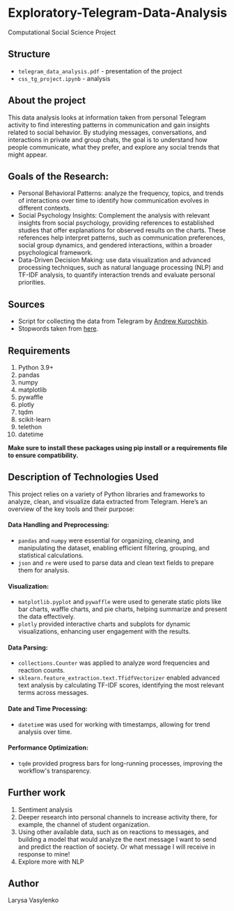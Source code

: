 # Exploratory-Telegram-Data-Analysis
Computational Social Science Project

## Structure
* `telegram_data_analysis.pdf` - presentation of the project
* `css_tg_project.ipynb` - analysis

## About the project
This data analysis looks at information taken from personal Telegram activity to find interesting patterns in communication and gain insights related to social behavior. By studying messages, conversations, and interactions in private and group chats, the goal is to understand how people communicate, what they prefer, and explore any social trends that might appear.

## Goals of the Research:
* Personal Behavioral Patterns: analyze the frequency, topics, and trends of interactions over time to identify how communication evolves in different contexts.
* Social Psychology Insights: Complement the analysis with relevant insights from social psychology, providing references to established studies that offer explanations for observed results on the charts. These references help interpret patterns, such as communication preferences, social group dynamics, and gendered interactions, within a broader psychological framework.
* Data-Driven Decision Making: use data visualization and advanced processing techniques, such as natural language processing (NLP) and TF-IDF analysis, to quantify interaction trends and evaluate personal priorities.

## Sources
* Script for collecting the data from Telegram by [Andrew Kurochkin](https://github.com/SanGreel).
* Stopwords taken from [here](https://github.com/SanGreel/tone-dict-ukrainian).

## Requirements
1. Python 3.9+
2. pandas
3. numpy 
4. matplotlib 
5. pywaffle
6. plotly 
7. tqdm
8. scikit-learn
9. telethon
10. datetime
    
**Make sure to install these packages using pip install or a requirements file to ensure compatibility.**

## Description of Technologies Used
This project relies on a variety of Python libraries and frameworks to analyze, clean, and visualize data extracted from Telegram. Here’s an overview of the key tools and their purpose:

#### Data Handling and Preprocessing:
- `pandas` and `numpy` were essential for organizing, cleaning, and manipulating the dataset, enabling efficient filtering, grouping, and statistical calculations.
- `json` and `re` were used to parse data and clean text fields to prepare them for analysis.

#### Visualization:
- `matplotlib.pyplot` and `pywaffle` were used to generate static plots like bar charts, waffle charts, and pie charts, helping summarize and present the data effectively.
- `plotly` provided interactive charts and subplots for dynamic visualizations, enhancing user engagement with the results.

#### Data Parsing:
- `collections.Counter` was applied to analyze word frequencies and reaction counts.
- `sklearn.feature_extraction.text.TfidfVectorizer` enabled advanced text analysis by calculating TF-IDF scores, identifying the most relevant terms across messages.

#### Date and Time Processing:
- `datetim`e was used for working with timestamps, allowing for trend analysis over time.

#### Performance Optimization:
- `tqdm` provided progress bars for long-running processes, improving the workflow's transparency.

## Further work
1. Sentiment analysis
2. Deeper research into personal channels to increase activity there, for example, the channel of student organization.
3. Using other available data, such as on reactions to messages, and building a model that would analyze the next message I want to send and predict the reaction of society. Or what message I will receive in response to mine!
4. Explore more with NLP


## Author
Larysa Vasylenko
